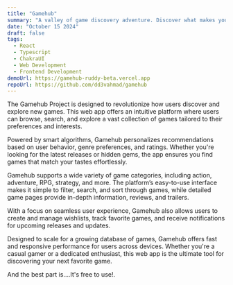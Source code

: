 ```yaml
---
title: "Gamehub"
summary: "A valley of game discovery adventure. Discover what makes you happy and active."
date: "October 15 2024"
draft: false
tags:
  - React
  - Typescript
  - ChakraUI
  - Web Development
  - Frontend Development
demoUrl: https://gamehub-ruddy-beta.vercel.app
repoUrl: https://github.com/dd3vahmad/gamehub
---
```


The Gamehub Project is designed to revolutionize how users discover and explore new games. This web app offers an intuitive platform where users can browse, search, and explore a vast collection of games tailored to their preferences and interests.

Powered by smart algorithms, Gamehub personalizes recommendations based on user behavior, genre preferences, and ratings. Whether you're looking for the latest releases or hidden gems, the app ensures you find games that match your tastes effortlessly.

Gamehub supports a wide variety of game categories, including action, adventure, RPG, strategy, and more. The platform’s easy-to-use interface makes it simple to filter, search, and sort through games, while detailed game pages provide in-depth information, reviews, and trailers.

With a focus on seamless user experience, Gamehub also allows users to create and manage wishlists, track favorite games, and receive notifications for upcoming releases and updates.

Designed to scale for a growing database of games, Gamehub offers fast and responsive performance for users across devices. Whether you're a casual gamer or a dedicated enthusiast, this web app is the ultimate tool for discovering your next favorite game.

And the best part is....It's free to use!.
